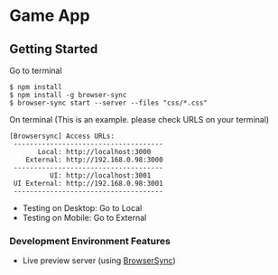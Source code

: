 # Game App

## Getting Started

Go to terminal

```
$ npm install
$ npm install -g browser-sync
$ browser-sync start --server --files "css/*.css"
```

On terminal (This is an example. please check URLS on your terminal)

```
[Browsersync] Access URLs:
 -------------------------------------
       Local: http://localhost:3000
    External: http://192.168.0.98:3000
 -------------------------------------
          UI: http://localhost:3001
 UI External: http://192.168.0.98:3001
 -------------------------------------
```

* Testing on Desktop: Go to Local
* Testing on Mobile: Go to External

### Development Environment Features

* Live preview server (using [BrowserSync](http://www.browsersync.io/))
